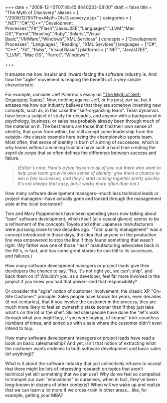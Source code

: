 +++
date = "2008-12-10T07:48:45.8440233-08:00"
draft = false
title = "The Myth of Discovery"
aliases = [
	"/2008/12/10/The+Myth+Of+Discovery.aspx"
]
categories = [
	".NET","C#","C++","Development Processes","F#","Flash","Java/J2EE","Languages","LLVM","Mac OS","Parrot","Reading","Ruby","Solaris","Visual Basic","VMWare","Windows","XML Services"
]
concepts = ["Development Processes", "Languages", "Reading", "XML Services"]
languages = ["C#", "C++", "F#", "Ruby", "Visual Basic"]
platforms = [".NET", "Java/J2EE", "LLVM", "Mac OS", "Parrot", "Windows"]
 
+++
<p>It amazes me how insular and inward-facing the software industry is. And how the "agile" movement is reaping the benefits of a very simple characteristic.</p> <p>For example, consider Jeff Palermo's essay on <a href="http://jeffreypalermo.com/blog/the-myth-of-self-organizing-teams/">"The Myth of Self-Organizing Teams"</a>. Now, nothing against Jeff, or his post, <em>per se</em>, but it amazes me how our industry believes that they are somehow inventing new concepts, such as, in this case the "self-organizing team". Team dynamics have been a subject of study for decades, and anyone with a background in psychology, business, or sales has probably already been through much of the material on it. The best teams are those that find their own sense of identity, that grow from within, but still accept some leadership from the outside--the classic example here being the championship sports team. Most often, that sense of identity is born of a string of successes, which is why teams without a winning tradition have such a hard time creating the <em>esprit de corps</em> that so often defines the difference between success and failure. </p> <blockquote> <p><em>(Editor's note: Here's a free lesson to all of you out there who want to help your team grow its own sense of identity: give them a chance to win a few successes, and they'll start coming together pretty quickly. It's not always that easy, but it works more often than not.)</em></p></blockquote> <p>How many software development managers--much less technical leads or project managers--have actually gone and looked through the management aisle at the local bookstore?</p> <p>Tom and Mary Poppendieck have been spending years now talking about "lean" software development, which itself (at a casual glance) seems to be a refinement of the concepts Toyota and other Japanese manufacturers were pursuing close to two decades ago. "Total quality management" was a concept introduced in those days, the idea that anyone on the production line was empowered to stop the line if they found something that wasn't right. (My father was one of those "lean" manufacturing advocates back in the 80's, in fact, and has some great stories he can tell to its successes, and failures.)</p> <p>How many software development managers or project leads give their developers the chance to say, "No, it's not right yet, we can't ship", and back them on it? Wouldn't you, as a developer, feel far more involved in the project if you knew you had that power--and that responsibility?</p> <p>Or consider the "agile" notion of customer involvement, the classic XP "On-Site Customer" principle. Sales people have known for years, even decades (if not centuries), that if you involve the customer in the process, they are much more likely to feel an ownership stake sooner than if they just take what's on the lot or the shelf. Skilled salespeople have done the "let's walk through what you <em>might</em> buy, if you were buying, of course" trick countless numbers of times, and ended up with a sale where the customer didn't even intend to buy.</p> <p>How many software development managers or project leads have read a book on basic salesmanship? And yet, isn't that notion of extracting what the customer wants endemic to both software development and basic sales (of anything)?</p> <p>What is it about the software industry that just collectively refuses to accept that there might be lots of interesting research on topics that aren't technical yet still something that we can use? Why do we feel so compelled to trumpet our own "innovations" to ourselves, when in fact, they've been long-known in dozens of other contexts? When will we wake up and realize that we can learn a lot more if we cross-train in other areas... like, for example, getting your MBA?</p>
 
